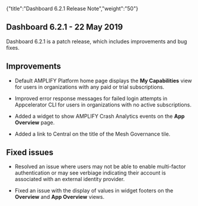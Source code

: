 {"title":"Dashboard 6.2.1 Release Note","weight":"50"}

## Dashboard 6.2.1 - 22 May 2019

Dashboard 6.2.1 is a patch release, which includes improvements and bug fixes.

## Improvements

* Default AMPLIFY Platform home page displays the **My Capabilities** view for users in organizations with any paid or trial subscriptions.

* Improved error response messages for failed login attempts in Appcelerator CLI for users in organizations with no active subscriptions.

* Added a widget to show AMPLIFY Crash Analytics events on the **App Overview** page.

* Added a link to Central on the title of the Mesh Governance tile.


## Fixed issues

* Resolved an issue where users may not be able to enable multi-factor authentication or may see verbiage indicating their account is associated with an external identity provider.

* Fixed an issue with the display of values in widget footers on the **Overview** and **App Overview** views.
